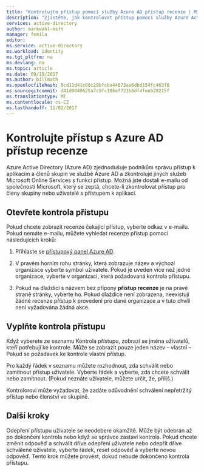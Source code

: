 ```yaml
---
title: "Kontrolujte přístup pomocí služby Azure AD přístup recenze | Microsoft Docs"
description: "Zjistěte, jak kontrolovat přístup pomocí služby Azure Active Directory přístup recenze."
services: active-directory
author: markwahl-msft
manager: femila
editor: 
ms.service: active-directory
ms.workload: identity
ms.tgt_pltfrm: na
ms.devlang: na
ms.topic: article
ms.date: 09/19/2017
ms.author: billmath
ms.openlocfilehash: 9cd11d41c68c29bfcba44673ae6dbd154fc463f6
ms.sourcegitcommit: d41d9049625a7c9fc186ef721b8df4feeb28215f
ms.translationtype: MT
ms.contentlocale: cs-CZ
ms.lasthandoff: 11/02/2017
---
```

# <a name="review-access-with-azure-ad-access-reviews"></a>Kontrolujte přístup s Azure AD přístup recenze

Azure Active Directory (Azure AD) zjednodušuje podnikům správu přístup k aplikacím a členů skupin ve službě Azure AD a zkontroluje jiných služeb Microsoft Online Services s funkci přístup. Možná jste dostali e-mailu od společnosti Microsoft, který se zeptá, chcete-li zkontrolovat přístup pro členy skupiny nebo uživatelé s přístupem k aplikaci. 

## <a name="open-an-access-review"></a>Otevřete kontrola přístupu

Pokud chcete zobrazit recenze čekající přístup, vyberte odkaz v e-mailu. Pokud nemáte e-mailu, můžete vyhledat recenze přístup pomocí následujících kroků:

1. Přihlaste se [přístupový panel Azure AD](https://myapps.microsoft.com).

2. V pravém horním rohu stránky, která zobrazuje název a výchozí organizace vyberte symbol uživatele. Pokud je uveden více než jedné organizace, vyberte v organizaci, která požadovaná kontrola přístupu.

3. Pokud na dlaždici s názvem bez přípony **přístup recenze** je na pravé straně stránky, vyberte ho. Pokud dlaždice není zobrazena, neexistují žádné recenze přístup k provedení pro dané organizace a v tuto chvíli není vyžadována žádná akce.

## <a name="fill-out-an-access-review"></a>Vyplňte kontrola přístupu

Když vyberete ze seznamu Kontrola přístupu, zobrazí se jména uživatelů, kteří potřebují ke kontrole. Může se zobrazit pouze jeden název – vlastní – Pokud se požadavek ke kontrole vlastní přístup.

Pro každý řádek v seznamu můžete rozhodnout, zda schválit nebo zamítnout přístup uživatele. Vyberte řádek a vyberte, zda chcete schválit nebo zamítnout. (Pokud neznáte uživatele, můžete určit, že, příliš.)

Kontrolorovi může vyžadovat, že zadáte odůvodnění schválení nepřetržitý přístup nebo členství ve skupině.

## <a name="next-steps"></a>Další kroky

Odepření přístupu uživatele se neodebere okamžitě. Může být odebrán až po dokončení kontrola nebo když se správce zastaví kontrola. Pokud chcete změnit odpověď a schválit dříve odepření uživatele nebo odepřít dříve schválené uživatele, vyberte řádek, reset odpověď a vyberte novou odpověď. Tento krok můžete provést, dokud nebude dokončeno kontrola přístupu.




